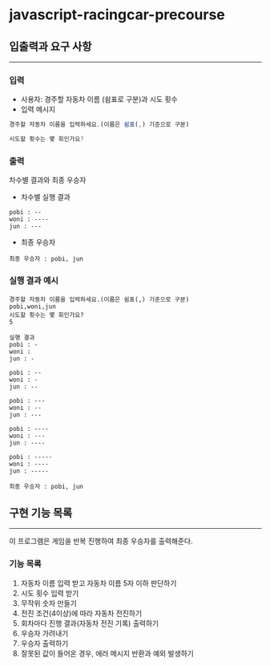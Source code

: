 # javascript-racingcar-precourse

## 입출력과 요구 사항

---

### **입력**

- 사용자: 경주할 자동차 이름 (쉼표로 구분)과 시도 횟수
- 입력 메시지

```jsx
경주할 자동차 이름을 입력하세요.(이름은 쉼표(,) 기준으로 구분)

시도할 횟수는 몇 회인가요?
```

### **출력**

차수별 결과와 최종 우승자

- 차수별 실행 결과

```
pobi : --
woni : ----
jun : ---
```

- 최종 우승자

```
최종 우승자 : pobi, jun
```

### **실행 결과 예시**

```
경주할 자동차 이름을 입력하세요.(이름은 쉼표(,) 기준으로 구분)
pobi,woni,jun
시도할 횟수는 몇 회인가요?
5

실행 결과
pobi : -
woni :
jun : -

pobi : --
woni : -
jun : --

pobi : ---
woni : --
jun : ---

pobi : ----
woni : ---
jun : ----

pobi : -----
woni : ----
jun : -----

최종 우승자 : pobi, jun
```

## 구현 기능 목록

---

이 프로그램은 게임을 반복 진행하여 최종 우승자를 출력해준다.

### 기능 목록

1. 자동차 이름 입력 받고 자동차 이름 5자 이하 판단하기
2. 시도 횟수 입력 받기
3. 무작위 숫자 만들기
4. 전진 조건(4이상)에 따라 자동차 전진하기
5. 회차마다 진행 결과(자동차 전진 기록) 출력하기
6. 우승자 가려내기
7. 우승자 출력하기
8. 잘못된 값이 들어온 경우, 에러 메시지 반환과 예외 발생하기
